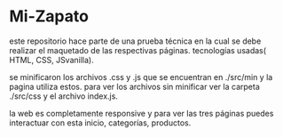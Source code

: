 # Mi-Zapato

este repositorio hace parte de una prueba técnica en la cual se debe realizar el maquetado de las respectivas páginas.
tecnologías usadas( HTML, CSS, JSvanilla).

se minificaron los archivos .css y .js que se encuentran en ./src/min y la pagina utiliza estos.
para ver los archivos sin minificar ver la carpeta ./src/css y el archivo index.js.

la web es completamente responsive y para ver las tres páginas puedes interactuar con esta inicio, categorías, productos.
